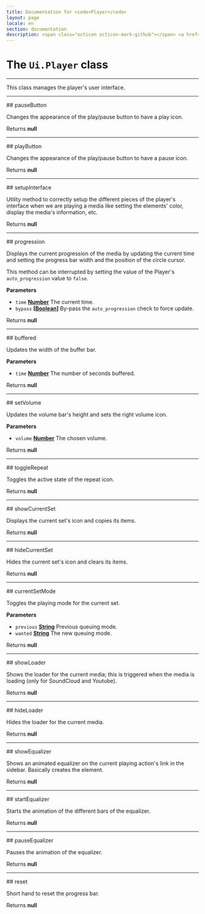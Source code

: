 ```yaml
---
title: Documentation for <code>Player</code>
layout: page
locale: en
section: documentation
description: <span class="octicon octicon-mark-github"></span> <a href="https://github.com/daplayer/daplayer/tree/master/app/ui/player.js">See the app/ui/player.js file on GitHub</a>
---
```

# The `Ui.Player` class
<hr>

This class manages the player's user interface.

<hr>
## pauseButton

Changes the appearance of the play/pause button to have
a play icon.

Returns **null** 

<hr>
## playButton

Changes the appearance of the play/pause button to have
a pause icon.

Returns **null** 

<hr>
## setupInterface

Utility method to correctly setup the different pieces
of the player's interface when we are playing a media
like setting the elements' color, display the media's
information, etc.

Returns **null** 

<hr>
## progression

Displays the current progression of the media by
updating the current time and setting the progress bar
width and the position of the circle cursor.

This method can be interrupted by setting the value of
the Player's `auto_progression` value to `false`.

**Parameters**

-   `time` **[Number](https://developer.mozilla.org/en-US/docs/Web/JavaScript/Reference/Global_Objects/Number)** The current time.
-   `bypass` **\[[Boolean](https://developer.mozilla.org/en-US/docs/Web/JavaScript/Reference/Global_Objects/Boolean)]** By-pass the `auto_progression`
    check to force update.

Returns **null** 

<hr>
## buffered

Updates the width of the buffer bar.

**Parameters**

-   `time` **[Number](https://developer.mozilla.org/en-US/docs/Web/JavaScript/Reference/Global_Objects/Number)** The number of seconds buffered.

Returns **null** 

<hr>
## setVolume

Updates the volume bar's height and sets the right
volume icon.

**Parameters**

-   `volume` **[Number](https://developer.mozilla.org/en-US/docs/Web/JavaScript/Reference/Global_Objects/Number)** The chosen volume.

Returns **null** 

<hr>
## toggleRepeat

Toggles the active state of the repeat icon.

Returns **null** 

<hr>
## showCurrentSet

Displays the current set's icon and copies its items.

Returns **null** 

<hr>
## hideCurrentSet

Hides the current set's icon and clears its items.

Returns **null** 

<hr>
## currentSetMode

Toggles the playing mode for the current set.

**Parameters**

-   `previous` **[String](https://developer.mozilla.org/en-US/docs/Web/JavaScript/Reference/Global_Objects/String)** Previous queuing mode.
-   `wanted` **[String](https://developer.mozilla.org/en-US/docs/Web/JavaScript/Reference/Global_Objects/String)** The new queuing mode.

Returns **null** 

<hr>
## showLoader

Shows the loader for the current media; this is triggered
when the media is loading (only for SoundCloud and Youtube).

Returns **null** 

<hr>
## hideLoader

Hides the loader for the current media.

Returns **null** 

<hr>
## showEqualizer

Shows an animated equalizer on the current playing action's
link in the sidebar. Basically creates the element.

Returns **null** 

<hr>
## startEqualizer

Starts the animation of the different bars of the equalizer.

Returns **null** 

<hr>
## pauseEqualizer

Pauses the animation of the equalizer.

Returns **null** 

<hr>
## reset

Short hand to reset the progress bar.

Returns **null** 
